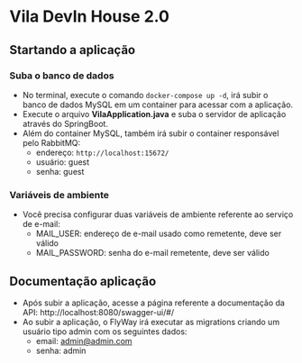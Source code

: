 # Vila DevIn House 2.0

## Startando a aplicação
### Suba o banco de dados
- No terminal, execute o comando `docker-compose up -d`, irá subir o banco de dados MySQL em um container para acessar com a aplicação.
- Execute o arquivo **VilaApplication.java** e suba o servidor de aplicação através do SpringBoot.
- Além do container MySQL, também irá subir o container responsável pelo RabbitMQ:
  - endereço: `http://localhost:15672/`
  - usuário: guest
  - senha: guest

### Variáveis de ambiente
- Você precisa configurar duas variáveis de ambiente referente ao serviço de e-mail:
  - MAIL_USER: endereço de e-mail usado como remetente, deve ser válido
  - MAIL_PASSWORD: senha do e-mail remetente, deve ser válido

## Documentação aplicação
- Após subir a aplicação, acesse a página referente a documentação da API: http://localhost:8080/swagger-ui/#/
- Ao subir a aplicação, o FlyWay irá executar as migrations criando um usuário tipo admin com os seguintes dados:
  - email: admin@admin.com
  - senha: admin